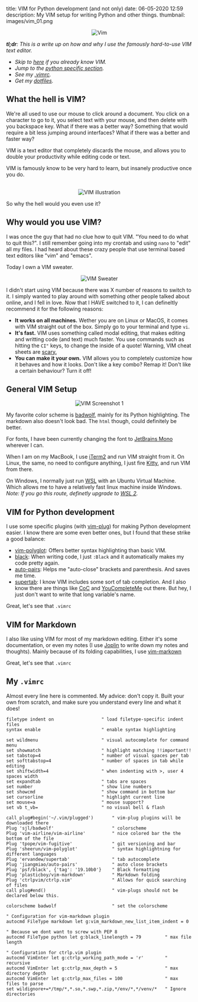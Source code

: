 title: VIM for Python development (and not only)
date: 06-05-2020 12:59
description: My VIM setup for writing Python and other things.
thumbnail: images/vim_01.png

<center>
<img src="{static}/images/vim_01.png" alt="Vim" style="">
</center>

*__tl;dr__: This is a write up on how and why I use the famously hard-to-use VIM text editor.*

- *Skip to [here](#general-vim-setup) if you already know VIM.*
- *Jump to the [python specific section](#vim-for-python-development).*
- *See my [.vimrc](#my-vimrc).*
- *Get my [dotfiles](https://github.com/duarteocarmo/dotfiles).*


## What the hell is VIM?


We're all used to use our mouse to click around a document. You click on a character to go to it, you select text with your mouse, and then delete with you backspace key. What if there was a better way? Something that would require a bit less jumping around interfaces? What if there was a better and faster way?

VIM is a text editor that completely discards the mouse, and allows you to double your productivity while editing code or text. 

VIM is famously know to be very hard to learn, but insanely productive once you do. 

<br>
<center>
<img src="{static}/images/vim_02.png" alt="VIM illustration" style="max-width:70%;">
</center>

So why the hell would you even use it?

## Why would you use VIM?

I was once the guy that had no clue how to quit VIM. "You need to do what to quit this?". I still remember going into my crontab and using `nano` to "edit" all my files. I had heard about these crazy people that use terminal based text editors like "vim" and "emacs". 

Today I own a VIM sweater. 
<br>
<center>
<img src="{static}/images/vim_03.png" alt="VIM Sweater" style="">
</center>

I didn't start using VIM because there was X number of reasons to switch to it. I simply wanted to play around with something other people talked about online, and I fell in love. Now that I HAVE switched to it, I can defineltly recommend it for the following reasons:

- __It works on all machines.__ Wether you are on Linux or MacOS, it comes with VIM straight out of the box. Simply go to your terminal and type `vi`. 
- __It's fast.__ VIM uses something called modal editing, that makes editing and writting code (and text) much faster. You use commands such as hitting the `CI"` keys, to change the inside of a quote! Warning, VIM cheat sheets are [scary.](https://xianblog.wordpress.com/2015/03/18/the-vim-cheat-sheet/) 
- __You can make it your own.__ VIM allows you to completely customize how it behaves and how it looks. Don't like a key combo? Remap it! Don't like a certain behaviour? Turn it off!

## General VIM Setup

<center>
<img src="{static}/images/vim_04.png" alt="VIM Screenshot 1" style="">
</center>

My favorite color scheme is [badwolf](https://github.com/sjl/badwolf), mainly for its Python highlighting. The markdown also doesn't look bad. The `html` though, could definitely be better. 

For fonts, I have been currently changing the font to [JetBrains Mono](https://www.jetbrains.com/lp/mono/) wherever I can.

When I am on my MacBook, I use [iTerm2](https://www.iterm2.com/) and run VIM straight from it. On Linux, the same, no need to configure anything, I just fire [Kitty](https://sw.kovidgoyal.net/kitty/), and run VIM from there. 

On Windows, I normally just run [WSL](https://docs.microsoft.com/en-us/windows/wsl/install-win10) with an Ubuntu Virtual Machine. Which allows me to have a relatively fast linux machine inside Windows. *Note: If you go this route, definetly upgrade to [WSL 2](https://docs.microsoft.com/en-us/windows/wsl/wsl2-index).*


## VIM for Python development

I use some specific plugins (with [vim-plug](https://github.com/junegunn/vim-plug)) for making Python development easier. I know there are some even better ones, but I found that these strike a good balance: 

- [vim-polyglot](https://github.com/sheerun/vim-polyglot): Offers better syntax highlighting than basic VIM. 
- [black](https://github.com/psf/black/blob/master/plugin/black.vim): When writing code, I just `:Black` and it automatically makes my code pretty again. 
- [auto-pairs](https://github.com/jiangmiao/auto-pairs): Helps me "auto-close" brackets and parenthesis. And saves me time. 
- [supertab](https://github.com/ervandew/supertab): I know VIM includes some sort of tab completion. And I also know there are things like [CoC](https://github.com/neoclide/coc.nvim) and [YouCompleteMe](https://github.com/ycm-core/YouCompleteMe) out there. But hey, I just don't want to write that long variable's name. 

Great, let's see that `.vimrc`

## VIM for Markdown 

I also like using VIM for most of my markdown editing. Either it's some documentation, or even my notes (I use [Joplin](https://joplinapp.org/) to write down my notes and thoughts). Mainly because of its folding capabilities, I use [vim-markown](https://github.com/plasticboy/vim-markdown)

Great, let's see that `.vimrc`

## My `.vimrc`

Almost every line here is commented. My advice: don't copy it. Built your own from scratch, and make sure you understand every line and what it does!


```vim
filetype indent on                  " load filetype-specific indent files
syntax enable                       " enable syntax highlighting

set wildmenu                        " visual autocomplete for command menu
set showmatch                       " highlight matching !!important!!
set tabstop=4                       " number of visual spaces per tab
set softtabstop=4                   " number of spaces in tab while editing
set shiftwidth=4                    " when indenting with >, user 4 spaces width
set expandtab 	                    " tabs are spaces
set number                          " show line numbers
set showcmd                         " show command in bottom bar
set cursorline                      " highlight current line
set mouse=a                         " mouse support?                        
set vb t_vb=                        " no visual bell & flash

call plug#begin('~/.vim/plugged')       " vim-plug plugins will be downloaded there
Plug 'sjl/badwolf'                      " colorscheme
Plug 'vim-airline/vim-airline'          " nice colored bar the the bottom of the file 
Plug 'tpope/vim-fugitive'               " git versioning and bar 
Plug 'sheerun/vim-polyglot'             " syntax highlightning for different languages
Plug 'ervandew/supertab'                " tab autocomplete
Plug 'jiangmiao/auto-pairs'             " auto close brackets
Plug 'psf/black', {'tag': '19.10b0'}    " Black formatting
Plug 'plasticboy/vim-markdown'          " Markdown folding 
Plug 'ctrlpvim/ctrlp.vim'               " Allows for quick searching of files
call plug#end()                         " vim-plugs should not be declared below this.

colorscheme badwolf                     " set the colorscheme

" Configuration for vim-markdown plugin
autocmd FileType markdown let g:vim_markdown_new_list_item_indent = 0

" Because we dont want to screw with PEP 8
autocmd FileType python let g:black_linelength = 79         " max file length

" Configuration for ctrlp.vim plugin
autocmd VimEnter let g:ctrlp_working_path_mode = 'r'        " recursive
autocmd VimEnter let g:ctrlp_max_depth = 5                  " max directory depth
autocmd VimEnter let g:ctrlp_max_files = 100                " max files to parse
set wildignore+=*/tmp/*,*.so,*.swp,*.zip,*/env/*,*/venv/*   " Ignore directories
```
